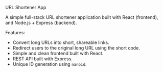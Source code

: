 URL Shortener App

A simple full-stack URL shortener application built with React (frontend), and Node.js + Express (backend).

Features:

- Convert long URLs into short, shareable links.
- Redirect users to the original long URL using the short code.
- Simple and clean frontend built with React.
- REST API built with Express.
- Unique ID generation using `nanoid`.
